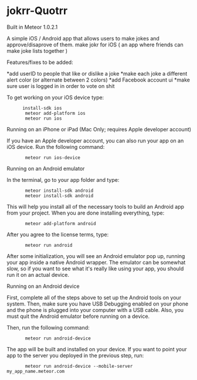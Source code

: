 jokrr-Quotrr
============

Built in Meteor 1.0.2.1

A simple iOS / Android app that allows users to make jokes and approve/disaprove of them.
make jokr for iOS ( an app where friends can make joke lists together )

Features/fixes to be added:


 *add userID to people that like or dislike a joke
 *make each joke a different alert color (or alternate between 2 colors)
 *add Facebook account ui 
 *make sure user is logged in in order to vote on shit


To get working on your iOS device type: 

         
          install-sdk ios
           meteor add-platform ios
           meteor run ios

Running on an iPhone or iPad (Mac Only; requires Apple developer account)

If you have an Apple developer account, you can also run your app on an iOS device. Run the following command:

           meteor run ios-device

Running on an Android emulator

In the terminal, go to your app folder and type:

           meteor install-sdk android
           meteor install-sdk android
This will help you install all of the necessary tools to build an Android app from your project. When you are done installing everything, type:

           meteor add-platform android
After you agree to the license terms, type:

           meteor run android
After some initialization, you will see an Android emulator pop up, running your app inside a native Android wrapper. The emulator can be somewhat slow, so if you want to see what it's really like using your app, you should run it on an actual device.

Running on an Android device

First, complete all of the steps above to set up the Android tools on your system. Then, make sure you have USB Debugging enabled on your phone and the phone is plugged into your computer with a USB cable. Also, you must quit the Android emulator before running on a device.

Then, run the following command:

           meteor run android-device
The app will be built and installed on your device. If you want to point your app to the server you deployed in the previous step, run:

           meteor run android-device --mobile-server my_app_name.meteor.com
